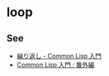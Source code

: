 # loop

## See

* [繰り返し - Common Lisp 入門](http://www.geocities.jp/m_hiroi/xyzzy_lisp/abclisp04.html)
* [Common Lisp 入門 : 番外編](http://www.geocities.jp/m_hiroi/clisp/clispb08.html)
